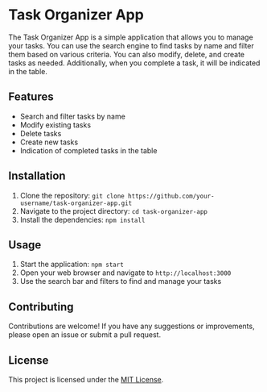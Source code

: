 # Task Organizer App

The Task Organizer App is a simple application that allows you to manage your tasks. You can use the search engine to find tasks by name and filter them based on various criteria. You can also modify, delete, and create tasks as needed. Additionally, when you complete a task, it will be indicated in the table.

## Features

- Search and filter tasks by name
- Modify existing tasks
- Delete tasks
- Create new tasks
- Indication of completed tasks in the table

## Installation

1. Clone the repository: `git clone https://github.com/your-username/task-organizer-app.git`
2. Navigate to the project directory: `cd task-organizer-app`
3. Install the dependencies: `npm install`

## Usage

1. Start the application: `npm start`
2. Open your web browser and navigate to `http://localhost:3000`
3. Use the search bar and filters to find and manage your tasks

## Contributing

Contributions are welcome! If you have any suggestions or improvements, please open an issue or submit a pull request.

## License

This project is licensed under the [MIT License](LICENSE).

